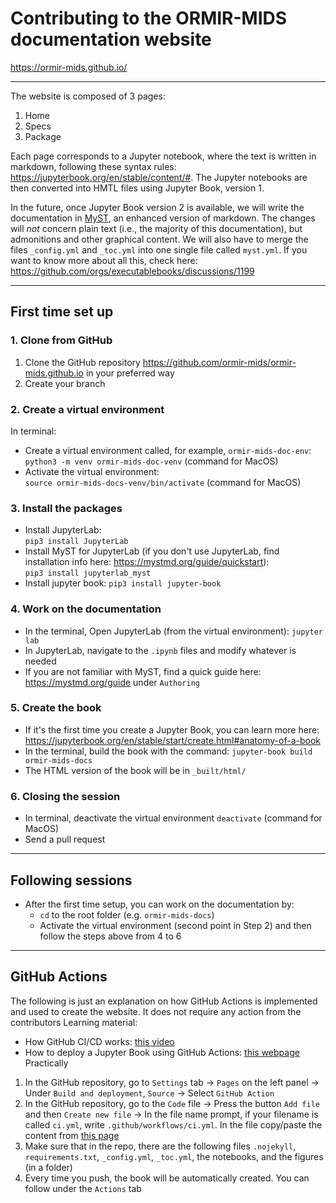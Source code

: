 # Contributing to the ORMIR-MIDS documentation website
https://ormir-mids.github.io/

---
The website is composed of 3 pages: 
1. Home
2. Specs
3. Package

Each page corresponds to a Jupyter notebook, where the text is written in markdown, following these syntax rules: https://jupyterbook.org/en/stable/content/#. 
The Jupyter notebooks are then converted into HMTL files using Jupyter Book, version 1.

In the future, once Jupyter Book version 2 is available, we will write the documentation in [MyST](https://mystmd.org/guide/typography), an enhanced version of markdown. The changes will *not* concern plain text (i.e., the majority of this documentation), but admonitions and other graphical content. We will also have to merge the files `_config.yml` and `_toc.yml` into one single file called `myst.yml`. If you want to know more about all this, check here: https://github.com/orgs/executablebooks/discussions/1199



---
## First time set up

### 1. Clone from GitHub
1. Clone the GitHub repository https://github.com/ormir-mids/ormir-mids.github.io in your preferred way
2. Create your branch

### 2. Create a virtual environment
In terminal:  
- Create a virtual environment called, for example, `ormir-mids-doc-env`:  
  `python3 -m venv ormir-mids-doc-venv` (command for MacOS)
- Activate the virtual environment:  
  `source ormir-mids-docs-venv/bin/activate`  (command for MacOS)  

### 3. Install the packages
- Install JupyterLab:  
  `pip3 install JupyterLab`
- Install MyST for JupyterLab (if you don't use JupyterLab, find installation info here: https://mystmd.org/guide/quickstart):  
  `pip3 install jupyterlab_myst`
- Install jupyter book:
  `pip3 install jupyter-book`

### 4. Work on the documentation
- In the terminal, Open JupyterLab (from the virtual environment):
  `jupyter lab`
- In JupyterLab, navigate to the `.ipynb` files and modify whatever is needed
- If you are not familiar with MyST, find a quick guide here: https://mystmd.org/guide under `Authoring`

### 5. Create the book
- If it's the first time you create a Jupyter Book, you can learn more here: https://jupyterbook.org/en/stable/start/create.html#anatomy-of-a-book
- In the terminal, build the book with the command:
  `jupyter-book build ormir-mids-docs`
- The HTML version of the book will be in `_built/html/`

### 6. Closing the session
- In terminal, deactivate the virtual environment
  `deactivate` (command for MacOS)  
- Send a pull request

---
## Following sessions
- After the first time setup, you can work on the documentation by:
  - `cd` to the root folder (e.g. `ormir-mids-docs`)
  - Activate the virtual environment (second point in Step 2) and then follow the steps above from 4 to 6 

---
## GitHub Actions
The following is just an explanation on how GitHub Actions is implemented and used to create the website. It does not require any action from the contributors
Learning material:
- How GitHub CI/CD works: [this video](https://www.youtube.com/watch?v=mFFXuXjVgkU)
- How to deploy a Jupyter Book using GitHub Actions: [this webpage](https://jupyterbook.org/en/stable/publish/gh-pages.html)
Practically
1. In the GitHub repository, go to `Settings` tab -> `Pages` on the left panel -> Under `Build and deployment`, `Source` -> Select `GitHub Action`
2. In the GitHub repository, go to the `Code` file -> Press the button `Add file` and then `Create new file` -> In the file name prompt, if your filename is called `ci.yml`, write `.github/workflows/ci.yml`. In the file copy/paste the content from [this page](https://jupyterbook.org/en/stable/publish/gh-pages.html)
3. Make sure that in the repo, there are the following files `.nojekyll`, `requirements.txt`, `_config.yml`, `_toc.yml`, the notebooks, and the figures (in a folder)
4. Every time you push, the book will be automatically created. You can follow under the `Actions` tab
